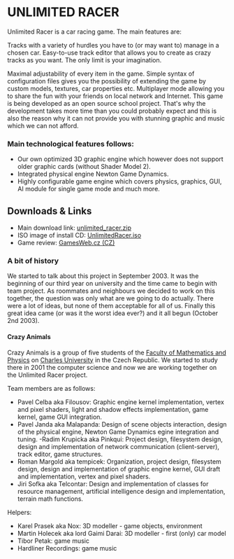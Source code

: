 # UNLIMITED RACER

Unlimited Racer is a car racing game. The main features are:

Tracks with a variety of hurdles you have to (or may want to) manage in a chosen car.
Easy-to-use track editor that allows you to create as crazy tracks as you want. 
The only limit is your imagination.

Maximal adjustability of every item in the game. 
Simple syntax of configuration files gives you the possibility of extending the game by custom models, textures, car properties etc.
Multiplayer mode allowing you to share the fun with your friends on local network and Internet.
This game is being developed as an open source school project. 
That's why the development takes more time than you could probably expect and this is also the reason why it can not provide you with stunning graphic and music which we can not afford. 

### Main technological features follows:
- Our own optimized 3D graphic engine which however does not support older graphic cards (without Shader Model 2).
- Integrated physical engine Newton Game Dynamics.
- Highly configurable game engine which covers physics, graphics, GUI, AI module for single game mode and much more.

## Downloads & Links

- Main download link: [unlimited_racer.zip](http://www.celba.cz/UR/unlimited_racer.zip)
- ISO image of install CD: [UnlimitedRacer.iso](http://download.crazyanimals.net/UnlimitedRacer.iso)
- Game review: [GamesWeb.cz (CZ)](http://pc.gamesweb.cz/clanok.php3?ID=6012)

### A bit of history

We started to talk about this project in September 2003. 
It was the beginning of our third year on university and the time came to begin with team project. 
As roommates and neighbours we decided to work on this together, the question was only what are we going to do actually. 
There were a lot of ideas, but none of them acceptable for all of us. 
Finally this great idea came (or was it the worst idea ever?) and it all begun (October 2nd 2003).

#### Crazy Animals

Crazy Animals is a group of five students of the [Faculty of Mathematics and Physics](http://www.mff.cuni.cz/) on [Charles University](http://www.cuni.cz/) in the Czech Republic. 
We started to study there in 2001 the computer science and now we are working together on the Unlimited Racer project. 

Team members are as follows:
- Pavel Celba aka Filousov: Graphic engine kernel implementation, vertex and pixel shaders, light and shadow effects implementation, game kernel, game GUI integration.
- Pavel Janda aka Malapanda: Design of scene objects interaction, design of the physical engine, Newton Game Dynamics egine integration and tuning.
-Radim Krupicka aka Pinkqui: Project design, filesystem design, design and implementation of network communication (client-server), track editor, game structures.
- Roman Margold aka tempicek: Organization, project design, filesystem design, design and implementation of graphic engine kernel, GUI draft and implementation, vertex and pixel shaders.
- Jiri Sofka aka Telcontar: Design and implementation of classes for resource management, artificial intelligence design and implementation, terrain math functions.

Helpers:
- Karel Prasek aka Nox: 3D modeller - game objects, environment
- Martin Holecek aka lord Gaimi Darai: 3D modeller - first (only) car model
- Tibor Petak: game music
- Hardliner Recordings: game music
